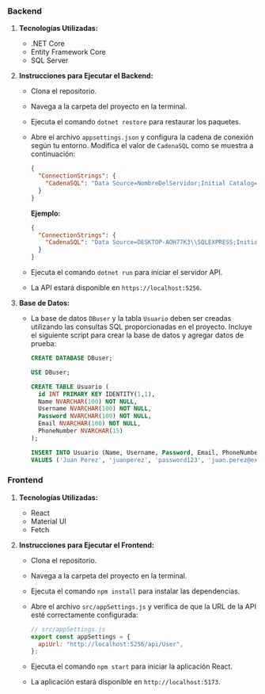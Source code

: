 ### Backend

1. **Tecnologías Utilizadas:**

   - .NET Core
   - Entity Framework Core
   - SQL Server

2. **Instrucciones para Ejecutar el Backend:**

   - Clona el repositorio.
   - Navega a la carpeta del proyecto en la terminal.
   - Ejecuta el comando `dotnet restore` para restaurar los paquetes.
   - Abre el archivo `appsettings.json` y configura la cadena de conexión según tu entorno. Modifica el valor de `CadenaSQL` como se muestra a continuación:

     ```json
     {
       "ConnectionStrings": {
         "CadenaSQL": "Data Source=NombreDelServidor;Initial Catalog=DBuser;User ID=tuUsuario;Password=tuContraseña;"
       }
     }
     ```

     **Ejemplo:**

     ```json
     {
       "ConnectionStrings": {
         "CadenaSQL": "Data Source=DESKTOP-AOH77K3\\SQLEXPRESS;Initial Catalog=DBuser;Integrated Security=True;TrustServerCertificate=True;"
       }
     }
     ```

   - Ejecuta el comando `dotnet run` para iniciar el servidor API.
   - La API estará disponible en `https://localhost:5256`.

3. **Base de Datos:**

   - La base de datos `DBuser` y la tabla `Usuario` deben ser creadas utilizando las consultas SQL proporcionadas en el proyecto. Incluye el siguiente script para crear la base de datos y agregar datos de prueba:

     ```sql
     CREATE DATABASE DBuser;

     USE DBuser;

     CREATE TABLE Usuario (
       id INT PRIMARY KEY IDENTITY(1,1),
       Name NVARCHAR(100) NOT NULL,
       Username NVARCHAR(100) NOT NULL,
       Password NVARCHAR(100) NOT NULL,
       Email NVARCHAR(100) NOT NULL,
       PhoneNumber NVARCHAR(15)
     );

     INSERT INTO Usuario (Name, Username, Password, Email, PhoneNumber)
     VALUES ('Juan Perez', 'juanperez', 'password123', 'juan.perez@example.com', '5551234567'),('Maria Lopez', 'marialopez', 'password456', 'maria.lopez@example.com', '5557654321'),('Carlos Gomez', 'carlosgomez', 'password789', 'carlos.gomez@example.com', '5559876543'),('Ana Martinez', 'anamartinez', 'password012', 'ana.martinez@example.com', '5553456789');
     ```

### Frontend

1. **Tecnologías Utilizadas:**

   - React
   - Material UI
   - Fetch

2. **Instrucciones para Ejecutar el Frontend:**

   - Clona el repositorio.
   - Navega a la carpeta del proyecto en la terminal.
   - Ejecuta el comando `npm install` para instalar las dependencias.
   - Abre el archivo `src/appSettings.js` y verifica de que la URL de la API esté correctamente configurada:

     ```javascript
     // src/appSettings.js
     export const appSettings = {
       apiUrl: "http://localhost:5256/api/User",
     };
     ```

   - Ejecuta el comando `npm start` para iniciar la aplicación React.
   - La aplicación estará disponible en `http://localhost:5173`.
